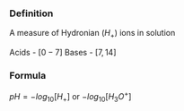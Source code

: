 ### Definition
A measure of Hydronian ($H_+$) ions in solution

Acids - $[0-7]$
Bases - $[7,14]$

### Formula 
$pH = -log_{10}[H_+]$ or $-log_{10}[H_3O^+]$  